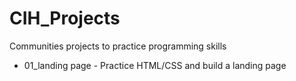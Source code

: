 # CIH_Projects
Communities projects to practice programming skills

- 01_landing page - Practice HTML/CSS and build a landing page
